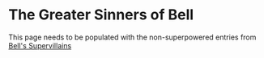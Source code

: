 # The Greater Sinners of Bell

This page needs to be populated with the non-superpowered entries from [Bell's Supervillains][]

[Bell's Supervillains]: 46254d45-2575-4049-9cbe-10a66a46edbb.md
